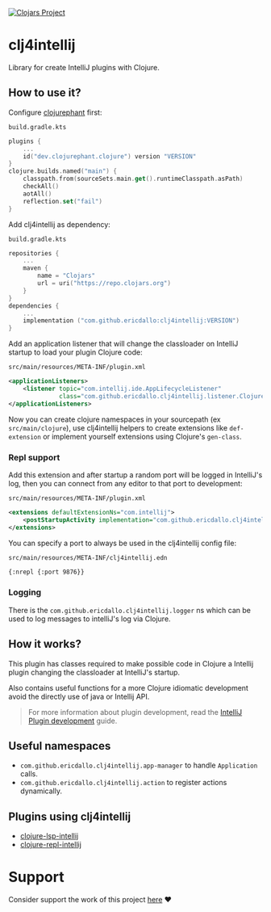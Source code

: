 [![Clojars Project](https://img.shields.io/clojars/v/com.github.ericdallo/clj4intellij.svg)](https://clojars.org/com.github.ericdallo/clj4intellij)

# clj4intellij

Library for create IntelliJ plugins with Clojure.

## How to use it?

Configure [clojurephant](https://clojurephant.dev) first:

`build.gradle.kts`
```kotlin
plugins {
    ...
    id("dev.clojurephant.clojure") version "VERSION"
}
clojure.builds.named("main") {
    classpath.from(sourceSets.main.get().runtimeClasspath.asPath)
    checkAll()
    aotAll()
    reflection.set("fail")
}
```

Add clj4intellij as dependency:

`build.gradle.kts`
```kotlin
repositories {
    ...
    maven {
        name = "Clojars"
        url = uri("https://repo.clojars.org")
    }
}
dependencies {
    ...
    implementation ("com.github.ericdallo:clj4intellij:VERSION")
}
```

Add an application listener that will change the classloader on IntelliJ startup to load your plugin Clojure code:

`src/main/resources/META-INF/plugin.xml`
```xml
<applicationListeners>
    <listener topic="com.intellij.ide.AppLifecycleListener"
              class="com.github.ericdallo.clj4intellij.listener.ClojureClassLoaderListener"/>
</applicationListeners>
```

Now you can create clojure namespaces in your sourcepath (ex `src/main/clojure`), use clj4intellij helpers to create extensions like `def-extension` or implement yourself extensions using Clojure's `gen-class`.

### Repl support

Add this extension and after startup a random port will be logged in IntelliJ's log, then you can connect from any editor to that port to development:

`src/main/resources/META-INF/plugin.xml`
```xml
<extensions defaultExtensionNs="com.intellij">
    <postStartupActivity implementation="com.github.ericdallo.clj4intellij.extension.NREPLStartup"/>
</extensions>
```

You can specify a port to always be used in the clj4intellij config file:

`src/main/resources/META-INF/clj4intellij.edn`
```xml
{:nrepl {:port 9876}}
```

### Logging

There is the `com.github.ericdallo.clj4intellij.logger` ns which can be used to log messages to intelliJ's log via Clojure.

## How it works?

This plugin has classes required to make possible code in Clojure a Intellij plugin changing the classloader at IntelliJ's startup.

Also contains useful functions for a more Clojure idiomatic development avoid the directly use of java or Intellij API.

> For more information about plugin development, read the [IntelliJ Plugin development](./doc/intellij-plugin-development.md) guide.

## Useful namespaces

- `com.github.ericdallo.clj4intellij.app-manager` to handle `Application` calls.
- `com.github.ericdallo.clj4intellij.action` to register actions dynamically.

## Plugins using clj4intellij

- [clojure-lsp-intellij](https://github.com/clojure-lsp/clojure-lsp-intellij)
- [clojure-repl-intellij](https://github.com/afucher/clojure-repl-intellij)

# Support 

Consider support the work of this project [here](https://github.com/sponsors/ericdallo) ❤️
